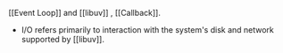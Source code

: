 [[Event Loop]] and [[libuv]] , [[Callback]].
- I/O refers primarily to interaction with the system's disk and network supported by [[libuv]].